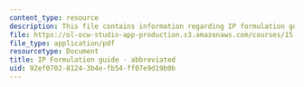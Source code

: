 ```yaml
---
content_type: resource
description: This file contains information regarding IP formulation guide - abbreviated.
file: https://ol-ocw-studio-app-production.s3.amazonaws.com/courses/15-053-optimization-methods-in-management-science-spring-2013/92ef070281243b4efb54ff07e9d19b0b_MIT15_053S13_iprefabbrev.pdf
file_type: application/pdf
resourcetype: Document
title: IP Formulation guide - abbreviated
uid: 92ef0702-8124-3b4e-fb54-ff07e9d19b0b
---
```

